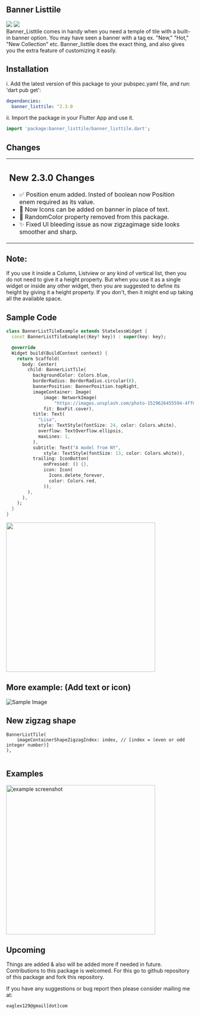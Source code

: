 ## Banner Listtile

[<img src="https://img.shields.io/badge/pub-v2.3.0-blue.svg">](https://pub.dev/packages/banner_listtile)
[<img src="https://img.shields.io/badge/License-MIT-green.svg">](https://pub.dev/packages/banner_listtile/license)
<br />
Banner_Listtile comes in handy when you need a temple of tile with a built-in banner option. You may have seen a banner with a tag ex. "New," "Hot," "New Collection" etc. Banner_listtile does the exact thing, and also gives you the extra feature of customizing it easily.


## Installation
i. Add the latest version of this package to your pubspec.yaml file, and run: 'dart pub get':
```yaml
dependancies:
  banner_listtile: ^2.3.0
```

ii. Import the package in your Flutter App and use it.
```dart
import 'package:banner_listtile/banner_listtile.dart';
```

## Changes
<table>
<tr><td  valign="top">

## New 2.3.0 Changes <br />
- ✅ Position enum added. Insted of boolean now Position enem required as its value. <br />
- 🔀 Now Icons can be added on banner in place of text.
- 🚫 RandomColor property removed from this package.
- ✨ Fixed UI bleeding issue as now zigzagimage side looks smoother and sharp.
</td>



</tr>
</table>

## Note:
If you use it inside a Column, Listview or any kind of vertical list, then you do not need to give it a height property. But when you use it as a single widget or inside any other widget, then you are suggested to define its height by giving it a height property. If you don't, then it might end up taking all the available space.

## Sample Code

```dart
class BannerListTileExample extends StatelessWidget {
  const BannerListTileExample({Key? key}) : super(key: key);

  @override
  Widget build(BuildContext context) {
    return Scaffold(
      body: Center(
        child: BannerListTile(
          backgroundColor: Colors.blue,
          borderRadius: BorderRadius.circular(8),
          bannerPosition: BannerPosition.topRight,
          imageContainer: Image(
              image: NetworkImage(
                  "https://images.unsplash.com/photo-1529626455594-4ff0802cfb7e?ixid=MnwxMjA3fDB8MHxwaG90by1wYWdlfHx8fGVufDB8fHx8&ixlib=rb1.2.1&auto=format&fit=crop&w=387&q=80"),
              fit: BoxFit.cover),
          title: Text(
            "Lisa",
            style: TextStyle(fontSize: 24, color: Colors.white),
            overflow: TextOverflow.ellipsis,
            maxLines: 1,
          ),
          subtitle: Text("A model from NY",
              style: TextStyle(fontSize: 13, color: Colors.white)),
          trailing: IconButton(
              onPressed: () {},
              icon: Icon(
                Icons.delete_forever,
                color: Colors.red,
              )),
        ),
      ),
    );
  }
}
```
<img  src="https://user-images.githubusercontent.com/60544576/140290340-e166477e-7113-4032-8546-e51cc8e655ed.png" width="400" alt="">

## More example: (Add text or icon)
<img  src="https://user-images.githubusercontent.com/60544576/236819021-74060f0e-0e71-4152-bf68-f9846dd43295.png"  alt="Sample Image">


## New zigzag shape
```flutter
BannerListTile(
    imageContainerShapeZigzagIndex: index, // [index = (even or odd integer number)]
),
```
<img  src="https://user-images.githubusercontent.com/60544576/140294624-de6c38c2-21a7-4e09-80f8-786173b2a51c.png"  alt="">


## Examples
<img src="https://user-images.githubusercontent.com/60544576/236823584-9e2be81b-8923-447c-9930-d5486bb32af1.png" width="400" alt="example screenshot">





## Upcoming

Things are added & also will be added more if needed in future.
Contributions to this package is welcomed. For this go to github repository of this package and fork this repository.

If you have any suggestions or bug report then please consider mailing me at:

```dart 
eaglex129@gmail[dot]com
```
